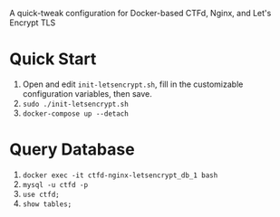A quick-tweak configuration for Docker-based CTFd, Nginx, and Let's Encrypt TLS

# Quick Start
1. Open and edit `init-letsencrypt.sh`, fill in the customizable configuration variables, then save.
2. `sudo ./init-letsencrypt.sh`
3. `docker-compose up --detach`


# Query Database
1. `docker exec -it ctfd-nginx-letsencrypt_db_1 bash`
2. `mysql -u ctfd -p`
3. `use ctfd;`
4. `show tables;`
